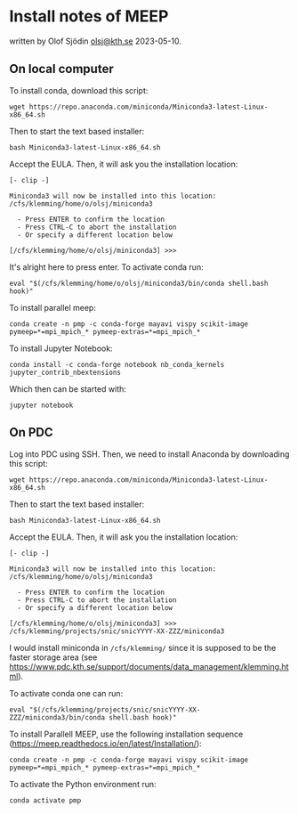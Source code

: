 # Install notes of MEEP
written by Olof Sjödin <olsj@kth.se> 2023-05-10.

## On local computer

To install conda, download this script:

```
wget https://repo.anaconda.com/miniconda/Miniconda3-latest-Linux-x86_64.sh
```

Then to start the text based installer:
```
bash Miniconda3-latest-Linux-x86_64.sh
```

Accept the EULA. Then, it will ask you the installation location:

```
[- clip -]

Miniconda3 will now be installed into this location:
/cfs/klemming/home/o/olsj/miniconda3

  - Press ENTER to confirm the location
  - Press CTRL-C to abort the installation
  - Or specify a different location below

[/cfs/klemming/home/o/olsj/miniconda3] >>> 
```
It's alright here to press enter. To activate conda run:

```
eval "$(/cfs/klemming/home/o/olsj/miniconda3/bin/conda shell.bash hook)"

```

To install parallel meep:

```
conda create -n pmp -c conda-forge mayavi vispy scikit-image pymeep=*=mpi_mpich_* pymeep-extras=*=mpi_mpich_*
```

To install Jupyter Notebook:

```
conda install -c conda-forge notebook nb_conda_kernels jupyter_contrib_nbextensions
```

Which then can be started with:

```
jupyter notebook
```

## On PDC

Log into PDC using SSH. Then, we need to install Anaconda by downloading this script:
```
wget https://repo.anaconda.com/miniconda/Miniconda3-latest-Linux-x86_64.sh
```

Then to start the text based installer:
```
bash Miniconda3-latest-Linux-x86_64.sh
```

Accept the EULA. Then, it will ask you the installation location:

```
[- clip -]

Miniconda3 will now be installed into this location:
/cfs/klemming/home/o/olsj/miniconda3

  - Press ENTER to confirm the location
  - Press CTRL-C to abort the installation
  - Or specify a different location below

[/cfs/klemming/home/o/olsj/miniconda3] >>> /cfs/klemming/projects/snic/snicYYYY-XX-ZZZ/miniconda3
```

I would install miniconda in `/cfs/klemming/` since it is supposed to be the faster storage area (see https://www.pdc.kth.se/support/documents/data_management/klemming.html).

To activate conda one can run:

```
eval "$(/cfs/klemming/projects/snic/snicYYYY-XX-ZZZ/miniconda3/bin/conda shell.bash hook)"

```

To install Parallell MEEP, use the following installation sequence (https://meep.readthedocs.io/en/latest/Installation/):
```
conda create -n pmp -c conda-forge mayavi vispy scikit-image pymeep=*=mpi_mpich_* pymeep-extras=*=mpi_mpich_*
```

To activate the Python environment run:
```
conda activate pmp
```
